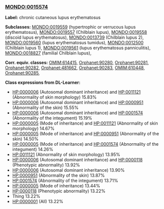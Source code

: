 
### [MONDO:0015574](http://purl.obolibrary.org/obo/MONDO_0015574)
**Label:** chronic cutaneous lupus erythematosus

**Subclasses:** [MONDO:0019559](http://purl.obolibrary.org/obo/MONDO_0019559) (hypertrophic or verrucous lupus erythematosus), [MONDO:0019557](http://purl.obolibrary.org/obo/MONDO_0019557) (Chilblain lupus), [MONDO:0019558](http://purl.obolibrary.org/obo/MONDO_0019558) (discoid lupus erythematosus), [MONDO:0013739](http://purl.obolibrary.org/obo/MONDO_0013739) (Chilblain lupus 2), [MONDO:0019560](http://purl.obolibrary.org/obo/MONDO_0019560) (lupus erythematosus tumidus), [MONDO:0012500](http://purl.obolibrary.org/obo/MONDO_0012500) (Chilblain lupus 1), [MONDO:0019561](http://purl.obolibrary.org/obo/MONDO_0019561) (lupus erythematosus panniculitis), [MONDO:0018827](http://purl.obolibrary.org/obo/MONDO_0018827) (familial Chilblain lupus), 

**Corr. equiv. classes:** [OMIM:614415](http://purl.obolibrary.org/obo/OMIM_614415), [Orphanet:90280](http://www.orpha.net/ORDO/Orphanet_90280), [Orphanet:90281](http://www.orpha.net/ORDO/Orphanet_90281), [Orphanet:90282](http://www.orpha.net/ORDO/Orphanet_90282), [Orphanet:481662](http://www.orpha.net/ORDO/Orphanet_481662), [Orphanet:90283](http://www.orpha.net/ORDO/Orphanet_90283), [OMIM:610448](http://purl.obolibrary.org/obo/OMIM_610448), [Orphanet:90285](http://www.orpha.net/ORDO/Orphanet_90285), 

**Class expressions from DL-Learner:**

- [HP:0000006](http://purl.obolibrary.org/obo/HP_0000006) (Autosomal dominant inheritance) and [HP:0011121](http://purl.obolibrary.org/obo/HP_0011121) (Abnormality of skin morphology) 15.83%
- [HP:0000006](http://purl.obolibrary.org/obo/HP_0000006) (Autosomal dominant inheritance) and [HP:0000951](http://purl.obolibrary.org/obo/HP_0000951) (Abnormality of the skin) 15.55%
- [HP:0000006](http://purl.obolibrary.org/obo/HP_0000006) (Autosomal dominant inheritance) and [HP:0001574](http://purl.obolibrary.org/obo/HP_0001574) (Abnormality of the integument) 15.19%
- [HP:0000005](http://purl.obolibrary.org/obo/HP_0000005) (Mode of inheritance) and [HP:0011121](http://purl.obolibrary.org/obo/HP_0011121) (Abnormality of skin morphology) 14.67%
- [HP:0000005](http://purl.obolibrary.org/obo/HP_0000005) (Mode of inheritance) and [HP:0000951](http://purl.obolibrary.org/obo/HP_0000951) (Abnormality of the skin) 14.50%
- [HP:0000005](http://purl.obolibrary.org/obo/HP_0000005) (Mode of inheritance) and [HP:0001574](http://purl.obolibrary.org/obo/HP_0001574) (Abnormality of the integument) 14.26%
- [HP:0011121](http://purl.obolibrary.org/obo/HP_0011121) (Abnormality of skin morphology) 13.95%
- [HP:0000006](http://purl.obolibrary.org/obo/HP_0000006) (Autosomal dominant inheritance) and [HP:0000118](http://purl.obolibrary.org/obo/HP_0000118) (Phenotypic abnormality) 13.92%
- [HP:0000006](http://purl.obolibrary.org/obo/HP_0000006) (Autosomal dominant inheritance) 13.90%
- [HP:0000951](http://purl.obolibrary.org/obo/HP_0000951) (Abnormality of the skin) 13.87%
- [HP:0001574](http://purl.obolibrary.org/obo/HP_0001574) (Abnormality of the integument) 13.71%
- [HP:0000005](http://purl.obolibrary.org/obo/HP_0000005) (Mode of inheritance) 13.44%
- [HP:0000118](http://purl.obolibrary.org/obo/HP_0000118) (Phenotypic abnormality) 13.22%
- Thing 13.22%
- [HP:0000001](http://purl.obolibrary.org/obo/HP_0000001) (All) 13.22%


